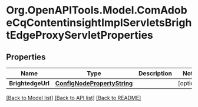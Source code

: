 # Org.OpenAPITools.Model.ComAdobeCqContentinsightImplServletsBrightEdgeProxyServletProperties
## Properties

Name | Type | Description | Notes
------------ | ------------- | ------------- | -------------
**BrightedgeUrl** | [**ConfigNodePropertyString**](ConfigNodePropertyString.md) |  | [optional] 

[[Back to Model list]](../README.md#documentation-for-models) [[Back to API list]](../README.md#documentation-for-api-endpoints) [[Back to README]](../README.md)

